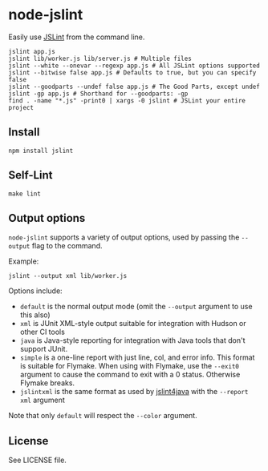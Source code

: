 # node-jslint

Easily use [JSLint][] from the command line.

    jslint app.js
    jslint lib/worker.js lib/server.js # Multiple files
    jslint --white --onevar --regexp app.js # All JSLint options supported
    jslint --bitwise false app.js # Defaults to true, but you can specify false
    jslint --goodparts --undef false app.js # The Good Parts, except undef
    jslint -gp app.js # Shorthand for --goodparts: -gp
    find . -name "*.js" -print0 | xargs -0 jslint # JSLint your entire project

## Install

    npm install jslint

## Self-Lint

    make lint

## Output options

`node-jslint` supports a variety of output options, used by passing
the `--output` flag to the command.

Example:

    jslint --output xml lib/worker.js

Options include:

* `default` is the normal output mode (omit the `--output` argument to
  use this also)
* `xml` is JUnit XML-style output suitable for integration with Hudson
  or other CI tools
* `java` is Java-style reporting for integration with Java tools that
  don't support JUnit.
* `simple` is a one-line report with just line, col, and error
  info. This format is suitable for Flymake. When using with Flymake,
  use the `--exit0` argument to cause the command to exit with a 0
  status. Otherwise Flymake breaks.
* `jslintxml` is the same format as used by [jslint4java][] with the
  `--report xml` argument

Note that only `default` will respect the `--color` argument.

## License

See LICENSE file.

[JSLint]: http://jslint.com/
[jslint4java]: http://code.google.com/p/jslint4java/
